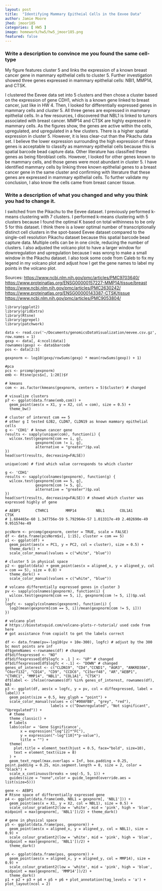 ```yaml
---
layout: post
title:  "Identifying Mammary Epitheial Cells in the Eevee Data"
author: Jamie Moore
jhed: jmoor185
categories: [ HW5 ]
image: homework/hw5/hw5_jmoor185.png
featured: false
---
```


### Write a description to convince me you found the same cell-type
My figure features cluster 5 and links the expression of a known breast cancer gene in mammary epithelial cells to cluster 5. 
Further investigation showed three genes expressed in mammary epithelial cells: NBl1, MMP14, and CTSK.

I clustered the Eevee data set into 5 clusters and then chose a cluster based on the expression of gene CDH1, which is a known gene linked to breast cancer, just like in HW 4. 
Then, I looked for differentially expressed genes in mammary cells and cluster 5. 
All three genes are expressed in mammary epithelial cells. 
In a few resources, I discovered that NBL1 is linked to tumors associated with breast cancer. 
MMP14 and CTSK are highly expressed in mammary cells. 
As the figures show, the genes are active within the cells, upregulated, and upregulated in a few clusters. 
There is a higher spatial expression in cluster 5. 
However, it is less clear-cut than the Pikachu data set. 
I believe the lower expression surrounding the high expression of these genes is acceptable to classify as mammary epithelial cells because this is spatial barcode bead capture data.
Other literature has classified these genes as being fibroblast cells. 
However, I looked for other genes known to be mammary cells, and those genes were most abundant in cluster 5. 
I have identified mammary cells by linking three known epithelial genes to a breast cancer gene in the same cluster and confirming with literature that these genes are expressed in mammary epithelial cells. 
To further validate my conclusion, I also know the cells came from breast cancer tissue.


### Write a description of what you changed and why you think you had to change it.
I switched from the Pikachu to the Eevee dataset. I previously performed k-means clustering with 7 clusters. I performed k-means clustering with 5 clusters because I found the optimal K based on total withinness to be only 5 for this dataset. I think there is a lower optimal number of transcriptionally distinct cell clusters in the spot-based Eevee dataset compared to the single-cell resolution Pikachu dataset because this spatial barcode bead capture data. Multiple cells can be in one circle, reducing the number of clusters. I also adjusted the volcano plot to have a larger window for downregulation and upregulation because I was wrong to make a small window in the Pikachu dataset. I also took some code from Caleb to fix my legend in my volcano plot and adjust how I get the gene names to label my points in the volcano plot. 


Sources:
https://www.ncbi.nlm.nih.gov/pmc/articles/PMC9703640/
https://www.proteinatlas.org/ENSG00000157227-MMP14/tissue/breast
https://www.ncbi.nlm.nih.gov/pmc/articles/PMC2630242/
https://www.proteinatlas.org/ENSG00000143387-CTSK/tissue
https://www.ncbi.nlm.nih.gov/pmc/articles/PMC9053804/

```{r}
library(ggplot2)
library(gridExtra)
library(Rtsne)
library(ggrepel)
library(patchwork)

data <- read.csv('~/Documents/genomicsDataVisualization/eevee.csv.gz', row.names = 1)
gexp <- data[, 4:ncol(data)]
rownames(gexp) <- data$barcode
pos <- data[2:3]

gexpnorm <- log10(gexp/rowSums(gexp) * mean(rowSums(gexp)) + 1)

#pca
pcs <- prcomp(gexpnorm)
emb <- Rtsne(pcs$x[, 1:20])$Y

# kmeans 
com <- as.factor(kmeans(gexpnorm, centers = 5)$cluster) # changed

# visualize clusters
p7 <- ggplot(data.frame(emb,com)) + 
  geom_point(aes(x = X1, y = X2, col = com), size = 0.5) + 
  theme_bw()

# cluster of interest com == 5
# other g I tested GJB2, CLDN7, CLDN19 as known mammary epithelial cells 
g <- 'CDH1' # known cancer gene 
results <- sapply(unique(com), function(i) {
  wilcox.test(gexpnorm[com == i, g],
              gexpnorm[com != i, g],
              alternative = "greater")$p.val
})
head(sort(results, decreasing=FALSE))

unique(com) # find which value corresponds to which cluster

g <- 'CDH1'
results <- sapply(colnames(gexpnorm), function(g) {
  wilcox.test(gexpnorm[com == 5, g],
              gexpnorm[com != 5, g],
              alternative = "greater")$p.val
})
head(sort(results, decreasing=FALSE)) # showed which cluster was expressed highly of gene 

# AEBP1       CTHRC1        MMP14         NBL1       COL1A1         CTSK 
# 1.684465e-60 1.347756e-59 5.792964e-57 1.013317e-49 2.402690e-49 9.951574e-49 

pcsNorm <- prcomp(gexpnorm, center = TRUE, scale = FALSE)
df <- data.frame(pcsNorm$x[, 1:15], cluster = com == 5)
p1 <- ggplot(df) + 
  geom_point(aes(x = PC1, y = PC2, col = cluster), size = 0.5) + 
  theme_dark() +
  scale_color_manual(values = c("white", "blue")) 

# cluster 5 in physical space
p2 <- ggplot(data) + geom_point(aes(x = aligned_x, y = aligned_y, col = com == 5), size = 0.8) + 
  theme_dark() +
  scale_color_manual(values = c("white", "blue"))

# volcano differentially expressed genes in cluster 3 
pv <- sapply(colnames(gexpnorm), function(i) {
  wilcox.test(gexpnorm[com == 5, i], gexpnorm[com != 5, i])$p.val
})
logfc <- sapply(colnames(gexpnorm), function(i) {
  log2(mean(gexpnorm[com == 5, i])/mean(gexpnorm[com != 5, i]))
})

# volcano plot
# https://biostatsquid.com/volcano-plots-r-tutorial/ used code from here
# got assistance from copiolt to get the labels correct 

df <- data.frame(pv=-log10(pv + 10e-300), logfc) # adjust by the 300 bc most points are inf
df$geneNames <-rownames(df) # changed 
df$diffexpressed <- "NO"
df$diffexpressed[df$logfc > .1 ] <- "UP" # changed
df$diffexpressed[df$logfc < -.1] <- "DOWN" # changed
genes_of_interest <- c("CLDN19", "CD4","CCND1", "AGR3", "ANKRD30A", "C6orf132", "CD14", "CD9", "CCDC6", "C15orf48", "AR","AEBP1", "CTHRC1", "MMP14", "NBL1", "COL1A1", "CTSK")
df$label <- ifelse(rownames(df) %in% genes_of_interest, rownames(df), NA)
p3 <- ggplot(df, aes(x = logfc, y = pv, col = diffexpressed, label = label)) + 
  geom_point(size = 0.5, key_glyph = "point") + 
  scale_color_manual(values = c("#00AFBB", "grey", "red"),
                     labels = c("Downregulated", "Not significant", "Upregulated")) +
  # theme
  theme_classic() +
  # labels
  labs(color = 'Gene Significance', 
       x = expression("log"[2]*"FC"), 
       y = expression("-log"[10]*"p-value"),
       title = "") +
  theme(
    plot.title = element_text(hjust = 0.5, face="bold", size=10),
    text = element_text(size = 8)
  ) + 
  geom_text_repel(max.overlaps = Inf, box.padding = 0.25, point.padding = 0.25, min.segment.length = 0, size = 2, color = "black") + 
  scale_x_continuous(breaks = seq(-5, 5, 1)) +
  guides(size = "none",color = guide_legend(override.aes = list(size=5)))

gene <- AEBP1
# Rtsne space of differentially expressed gene
p4 <- ggplot(data.frame(emb, NBL1 = gexpnorm[, 'NBL1'])) + 
  geom_point(aes(x = X1, y = X2, col = NBL1), size = 0.5) + 
  scale_colour_gradient2(low = 'white', mid = 'pink', high = 'blue', midpoint = max(gexpnorm[, 'NBL1'])/2) + theme_dark()

# gene in physical space
p5 <- ggplot(data.frame(pos, gexpnorm)) + 
  geom_point(aes(x = aligned_x, y = aligned_y, col = NBL1), size = 0.9) + 
  scale_colour_gradient2(low = 'white', mid = 'pink', high = 'blue', midpoint = max(gexpnorm[, 'NBL1'])/2) + 
  theme_dark()

p6 <- ggplot(data.frame(pos, gexpnorm)) + 
  geom_point(aes(x = aligned_x, y = aligned_y, col = MMP14), size = 0.9) + 
  scale_colour_gradient2(low = 'white', mid = 'pink', high = 'blue', midpoint = max(gexpnorm[, 'MMP14'])/2) + 
  theme_dark()
p1 + p2 + p3 + p4 + p5 + p6 + plot_annotation(tag_levels = 'a') + plot_layout(ncol = 2)

```
